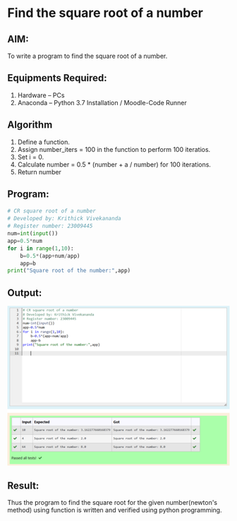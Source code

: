 # Find the square root of a number

## AIM:
To write a program to find the square root of a number.

## Equipments Required:
1. Hardware – PCs
2. Anaconda – Python 3.7 Installation / Moodle-Code Runner

## Algorithm
1. Define a function.
2. Assign number_iters = 100 in the function to perform 100 iteratios.
3. Set i = 0.
4. Calculate  number = 0.5 * (number + a / number) for 100 iterations.
5. Return number

## Program:
```python
# CR square root of a number 
# Developed by: Krithick Vivekananda
# Register number: 23009445
num=int(input())
app=0.5*num
for i in range(1,10):
    b=0.5*(app+num/app)
    app=b
print("Square root of the number:",app)
```

## Output:
![Output](sqroot.png)


## Result:
Thus the program to find the square root for the given number(newton's method) using function is written and verified using python programming.
